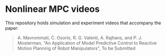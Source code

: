 # Nonlinear MPC videos

This repository holds simulation and experiment videos that accompany the paper:

>A. Mavrommati, C. Osorio, R. G. Valenti, A. Rajhans, and P. J. Mosterman, "An Application of Model Predictive Control to Reactive Motion Planning of Robot Manipulators", To be Submitted
